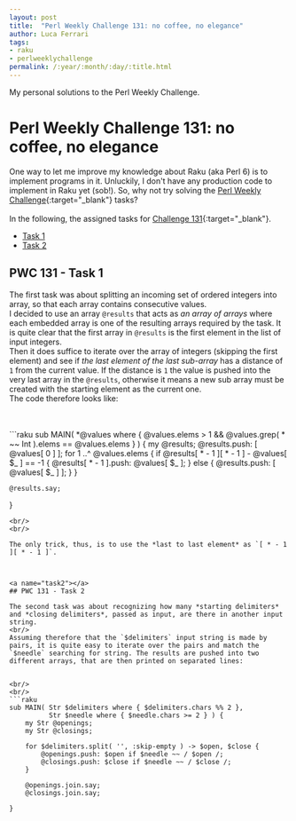 ```yaml
---
layout: post
title:  "Perl Weekly Challenge 131: no coffee, no elegance"
author: Luca Ferrari
tags:
- raku
- perlweeklychallenge
permalink: /:year/:month/:day/:title.html
---
```

My personal solutions to the Perl Weekly Challenge.

# Perl Weekly Challenge 131: no coffee, no elegance

One way to let me improve my knowledge about Raku (aka Perl 6) is to implement programs in it.
Unluckily, I don't have any production code to implement in Raku yet (sob!).
So, why not try solving the [Perl Weekly Challenge](https://perlweeklychallenge.org/){:target="_blank"} tasks?
<br/>
<br/>
In the following, the assigned tasks for [Challenge 131](https://perlweeklychallenge.org/blog/perl-weekly-challenge-0131/){:target="_blank"}.
<br/>
- [Task 1](#task1)
- [Task 2](#task2)



<a name="task1"></a>
## PWC 131 - Task 1

The first task was about splitting an incoming set of ordered integers into array, so that each array contains consecutive values.
<br/>
I decided to use an array `@results` that acts as *an array of arrays* where each embedded array is one of the resulting arrays required by the task. It is quite clear that the first array in `@results` is the first element in the list of input integers.
<br/>
Then it does suffice to iterate over the array of integers (skipping the first element) and see if *the last element of the last sub-array* has a distance of `1` from the current value. If the distance is `1` the value is pushed into the very last array in the `@results`, otherwise it means a new sub array must be created with the starting element as the current one.
<br/>
The code therefore looks like:

<br/>
<br/>
```raku
sub MAIN( *@values where { @values.elems > 1 && @values.grep( * ~~ Int ).elems == @values.elems } ) {
    my @results;
    @results.push: [ @values[ 0 ] ];
    for 1 ..^ @values.elems {
        if @results[ * - 1 ][ * - 1 ] - @values[ $_ ] == -1 {
            @results[ * - 1 ].push: @values[ $_ ];
        }
        else {
            @results.push: [ @values[ $_ ] ];
        }
    }

    @results.say;
}
```
<br/>
<br/>

The only trick, thus, is to use the *last to last element* as `[ * - 1 ][ * - 1 ]`.



<a name="task2"></a>
## PWC 131 - Task 2

The second task was about recognizing how many *starting delimiters* and *closing delimiters*, passed as input, are there in another input string.
<br/>
Assuming therefore that the `$delimiters` input string is made by pairs, it is quite easy to iterate over the pairs and match the `$needle` searching for string. The results are pushed into two different arrays, that are then printed on separated lines:


<br/>
<br/>
```raku
sub MAIN( Str $delimiters where { $delimiters.chars %% 2 },
          Str $needle where { $needle.chars >= 2 } ) {
    my Str @openings;
    my Str @closings;

    for $delimiters.split( '', :skip-empty ) -> $open, $close {
        @openings.push: $open if $needle ~~ / $open /;
        @closings.push: $close if $needle ~~ / $close /;
    }

    @openings.join.say;
    @closings.join.say;

}

```
<br/>
<br/>
